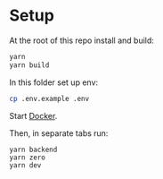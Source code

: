 # Setup

At the root of this repo install and build:

```sh
yarn
yarn build
```

In this folder set up env:

```sh
cp .env.example .env
```

Start [Docker](https://orbstack.dev).

Then, in separate tabs run:

```
yarn backend
yarn zero
yarn dev
```
